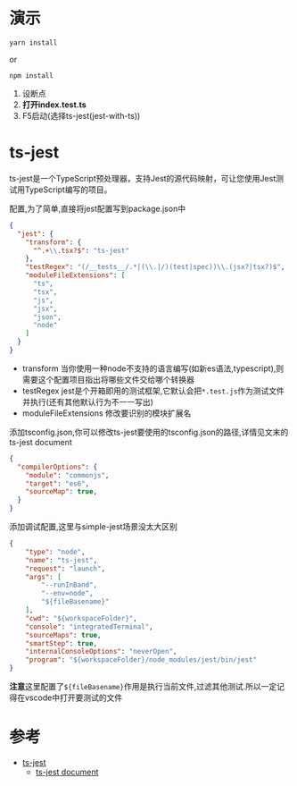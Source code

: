 
# 演示

```
yarn install
```
or
```
npm install
```

1. 设断点
2. **打开index.test.ts**
3. F5启动(选择ts-jest(jest-with-ts))

# ts-jest

ts-jest是一个TypeScript预处理器，支持Jest的源代码映射，可让您使用Jest测试用TypeScript编写的项目。

配置,为了简单,直接将jest配置写到package.json中
``` JSON
{
  "jest": {
    "transform": {
      "^.+\\.tsx?$": "ts-jest"
    },
    "testRegex": "(/__tests__/.*|(\\.|/)(test|spec))\\.(jsx?|tsx?)$",
    "moduleFileExtensions": [
      "ts",
      "tsx",
      "js",
      "jsx",
      "json",
      "node"
    ]
  }
}
```

- transform 当你使用一种node不支持的语言编写(如新es语法,typescript),则需要这个配置项目指出将哪些文件交给哪个转换器
- testRegex jest是个开箱即用的测试框架,它默认会把`*.test.js`作为测试文件并执行(还有其他默认行为不一一写出)
- moduleFileExtensions 修改要识别的模块扩展名

添加tsconfig.json,你可以修改ts-jest要使用的tsconfig.json的路径,详情见文末的ts-jest document
``` JSON
{
  "compilerOptions": {
    "module": "commonjs",
    "target": "es6",
    "sourceMap": true,
  }
}
```
添加调试配置,这里与simple-jest场景没太大区别
``` JSON
{
    "type": "node",
    "name": "ts-jest",
    "request": "launch",
    "args": [
        "--runInBand",
        "--env=node",
        "${fileBasename}"
    ],
    "cwd": "${workspaceFolder}",
    "console": "integratedTerminal",
    "sourceMaps": true,
    "smartStep": true,
    "internalConsoleOptions": "neverOpen",
    "program": "${workspaceFolder}/node_modules/jest/bin/jest"
}
```

**注意**这里配置了`${fileBasename}`作用是执行当前文件,过滤其他测试.所以一定记得在vscode中打开要测试的文件


# 参考

- [ts-jest](https://github.com/kulshekhar/ts-jest)
    - [ts-jest document](https://github.com/kulshekhar/ts-jest/blob/e1f95e524ed62091736f70abf63530f1f107ec03/README.md)
